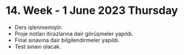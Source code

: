 # 14. Week - 1 June 2023 Thursday

* Ders işlenmemiştir.
* Proje notları itirazlarına dair görüşmeler yapıldı.
* Final sınavına dair bilgilendirmeler yapıldı.
* Test sınavı olacak.